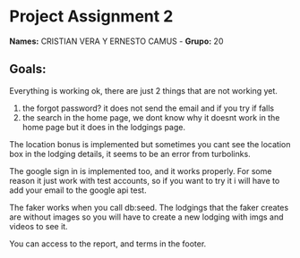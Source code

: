 # Project Assignment 2
**Names:** CRISTIAN VERA Y ERNESTO CAMUS -
**Grupo:** 20

## Goals:
Everything is working ok, there are just 2 things that are not working yet.
1. the forgot password? it does not send the email and if you try if falls
2. the search in the home page, we dont know why it doesnt work in the home page but it
does in the lodgings page.
   
The location bonus is implemented but sometimes you cant see the location box in the lodging 
details, it seems to be an error from turbolinks.

The google sign in is implemented too, and it works properly. For some reason it just work with 
test accounts, so if you want to try it i will have to add your email to the google api test.

The faker works when you call db:seed. The lodgings that the faker creates are without
images so you will have to create a new lodging with imgs and videos to see it.

You can access to the report, and terms in the footer.


